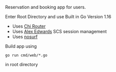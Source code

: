 Reservation and booking app for users.

Enter Root Directory and use
Built in Go Version 1.16
- Uses [Chi Router](github.com/go-chi/chi)
- Uses [Alex Edwards](github.com/alexedwards/scs/v2) SCS session management
- Uses [nosurf]("github.com/justinas/nosurf")

Build app using

`
go run cmd/web/*.go
`

in root directory
